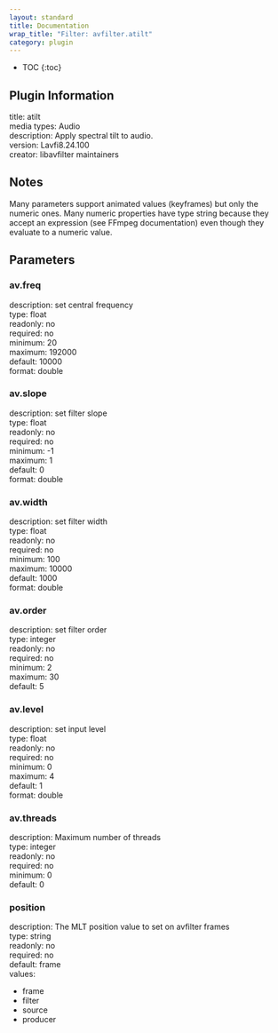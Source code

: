 ```yaml
---
layout: standard
title: Documentation
wrap_title: "Filter: avfilter.atilt"
category: plugin
---
```

* TOC
{:toc}

## Plugin Information

title: atilt  
media types:
Audio  
description: Apply spectral tilt to audio.  
version: Lavfi8.24.100  
creator: libavfilter maintainers  

## Notes

Many parameters support animated values (keyframes) but only the numeric ones. Many numeric properties have type string because they accept an expression (see FFmpeg documentation) even though they evaluate to a numeric value.

## Parameters

### av.freq

  
description:
set central frequency  
type: float  
readonly: no  
required: no  
minimum: 20  
maximum: 192000  
default: 10000  
format: double  

### av.slope

  
description:
set filter slope  
type: float  
readonly: no  
required: no  
minimum: -1  
maximum: 1  
default: 0  
format: double  

### av.width

  
description:
set filter width  
type: float  
readonly: no  
required: no  
minimum: 100  
maximum: 10000  
default: 1000  
format: double  

### av.order

  
description:
set filter order  
type: integer  
readonly: no  
required: no  
minimum: 2  
maximum: 30  
default: 5  

### av.level

  
description:
set input level  
type: float  
readonly: no  
required: no  
minimum: 0  
maximum: 4  
default: 1  
format: double  

### av.threads

  
description:
Maximum number of threads  
type: integer  
readonly: no  
required: no  
minimum: 0  
default: 0  

### position

  
description:
The MLT position value to set on avfilter frames  
type: string  
readonly: no  
required: no  
default: frame  
values:  

* frame
* filter
* source
* producer

